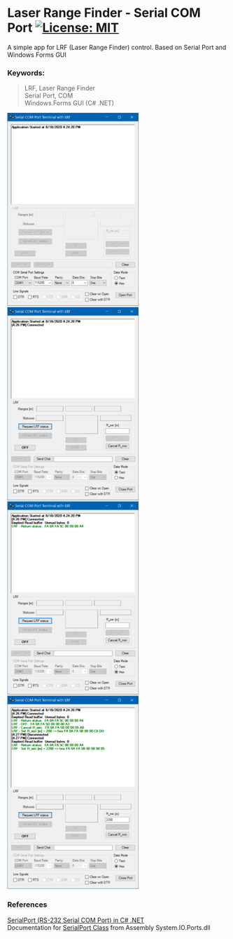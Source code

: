 # Laser Range Finder - Serial COM Port  [![License: MIT](https://img.shields.io/badge/License-MIT-blue.svg)](https://github.com/etfovac/lrf-sp/blob/master/LICENSE)
 A simple app for LRF (Laser Range Finder) control. Based on Serial Port and Windows Forms GUI

### Keywords:

> LRF,	Laser Range Finder  
> Serial Port, COM  
> Windows.Forms GUI (C# .NET) 

<img src="./graphics/SP_COM_LRF_start.png" alt="SP_COM_LRF_start" width="300" height="440"> <img src="./graphics/SP_COM_LRF_open.png" alt="SP_COM_LRF_open" width="300" height="440"> <img src="./graphics/SP_COM_LRF_status.png" alt="SP_COM_LRF_status" width="300" height="440"> <img src="./graphics/SP_COM_LRF_etc.png" alt="SP_COM_LRF_etc" width="300" height="440">  

### References
<a href="https://blogs.msmvps.com/coad/2005/03/23/serialport-rs-232-serial-com-port-in-c-net/">SerialPort (RS-232 Serial COM Port) in C# .NET</a>  
Documentation for <a href="https://docs.microsoft.com/en-us/dotnet/api/system.io.ports.serialport">SerialPort Class</a> from Assembly System.IO.Ports.dll 
